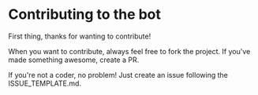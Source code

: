 # Contributing to the bot
First thing, thanks for wanting to contribute!

When you want to contribute, always feel free to fork the project. If you've made something awesome, create a PR.

If you're not a coder, no problem! Just create an issue following the ISSUE_TEMPLATE.md.
